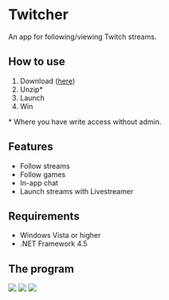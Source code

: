 # Twitcher
An app for following/viewing Twitch streams.

## How to use
1. Download ([here](https://github.com/lindstrm/Twitcher/releases))
2. Unzip*
3. Launch
4. Win
 
\* Where you have write access without admin.

## Features
* Follow streams
* Follow games
* In-app chat
* Launch streams with Livestreamer

## Requirements
* Windows Vista or higher
* .NET Framework 4.5

## The program

<img src="http://i.imgur.com/Sk9oklC.png">
<img src="http://i.imgur.com/TGvAs9p.png">
<img src="http://i.imgur.com/7skiz8w.png">
